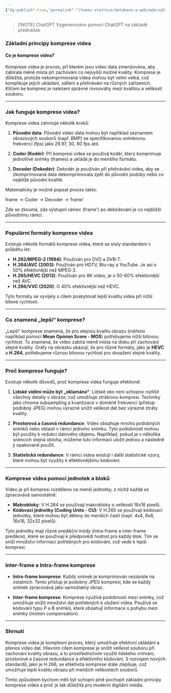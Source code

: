 ```yaml
---
{"dg-publish":true,"permalink":"/tomas-statnice/databaze-a-web/web/vyhledavani-na-webu-a-v-multimedialnich-databazich/komprese-videa/","tags":["tomas","databaze_a_web","web"],"noteIcon":""}
---
```


> [!NOTE] ChatGPT
> Vygenerováno pomocí ChatGPT na základě přednášek

### Základní principy komprese videa

#### Co je komprese videa?

Komprese videa je proces, při kterém jsou video data zmenšována, aby zabírala méně místa při zachování co nejvyšší možné kvality. Komprese je důležitá, protože nekomprimovaná videa mohou být velmi velká, což komplikuje jejich ukládání, sdílení a přehrávání na různých zařízeních. Klíčem ke kompresi je nalezení správné rovnováhy mezi kvalitou a velikostí souboru.

---

### Jak funguje komprese videa?

Komprese videa zahrnuje několik kroků:

1. **Původní data**: Původní video data mohou být například seznamem obrazových souborů (např. BMP) se specifikovanou snímkovou frekvencí (fps) jako 29.97, 30, 60 fps atd.

2. **Coder (Kodér)**: Při kompresi videa se používá kodér, který komprimuje jednotlivé snímky (frames) a ukládá je do menšího formátu.

3. **Decoder (Dekodér)**: Dekodér je používán při přehrávání videa, aby se zkomprimovaná data dekomprimovala zpět do původní podoby nebo co nejblíže původní kvalitě.

Matematicky je možné popsat proces takto:

$\text{frame} \rightarrow \text{Coder} \rightarrow \text{Decoder} \rightarrow \text{frame}'$

Zde se zkoumá, zda výstupní rámec (frame') po dekódování je co nejbližší původnímu rámci.

---

### Populární formáty komprese videa

Existuje několik formátů komprese videa, které se staly standardem v průběhu let:

- **H.262/MPEG-2 (1994)**: Používán pro DVD a DVB-T.
- **H.264/AVC (2003)**: Používán pro HDTV, Blu-ray a YouTube. Je asi o 50% efektivnější než MPEG-2.
- **H.265/HEVC (2013)**: Používán pro 8K video, je o 50-60% efektivnější než AVC.
- **H.266/VVC (2020)**: O 40% efektivnější než HEVC.

Tyto formáty se vyvíjely s cílem poskytovat lepší kvalitu videa při nižší bitové rychlosti.

---

### Co znamená „lepší“ komprese?

„Lepší“ komprese znamená, že pro stejnou kvalitu obrazu (měřeno například pomocí **Mean Opinion Score - MOS**) potřebujeme nižší bitovou rychlost. To znamená, že video zabírá méně místa na disku při zachování stejné kvality. Grafy na obrázku ukazují, že pro různé formáty, jako je **HEVC** a **H.264**, potřebujeme různou bitovou rychlost pro dosažení stejné kvality.

---

### Proč komprese funguje?

Existuje několik důvodů, proč komprese videa funguje efektivně:

1. **Lidské vidění může být „oklamáno“**: Lidské oko není schopno rozlišit všechny detaily v obraze, což umožňuje ztrátovou kompresi. Techniky jako chroma subsampling a kvantizace v doméně frekvencí (přístup podobný JPEG) mohou výrazně snížit velikost dat bez výrazné ztráty kvality.

2. **Prostorová a časová redundance**: Video obsahuje mnoho podobných snímků nebo oblastí v rámci jednoho snímku. Tyto podobnosti mohou být použity k redukci datového objemu. Například, pokud je v několika snímcích stejná obloha, můžeme tuto informaci uložit jednou a následně ji opakovaně použít.

3. **Statistická redundance**: V rámci videa existují i další statistické vzory, které mohou být využity k efektivnějšímu kódování.

---

### Komprese videa pomocí jednotek a bloků

Video je při kompresi rozděleno na menší jednotky, z nichž každá se zpracovává samostatně:

- **Makrobloky**: V H.264 se používají makrobloky o velikosti 16x16 pixelů. 
- **Kódovací jednotky (Coding Units - CU)**: V H.265 se používají kódovací jednotky, které mohou být děleny do menších částí (např. 4x4, 8x8, 16x16, 32x32 pixelů).

Tyto jednotky mají různé predikční módy (intra-frame a inter-frame predikce), které se používají k předpovědi hodnot pro každý blok. Tím se sníží množství informací potřebných pro kódování, což vede k lepší kompresi.

---

### Inter-frame a Intra-frame komprese

- **Intra-frame komprese**: Každý snímek je komprimován nezávisle na ostatních. Tento přístup je podobný JPEG kompresi, kde se každý snímek zpracovává jako samostatný obraz.
  
- **Inter-frame komprese**: Komprese využívá podobnosti mezi snímky, což umožňuje snížit množství dat potřebných k uložení videa. Používá se kódování typu P a B snímků, které obsahují informace o pohybu mezi snímky (motion compensation).

---

### Shrnutí

Komprese videa je komplexní proces, který umožňuje efektivní ukládání a přenos video dat. Hlavním cílem komprese je snížit velikost souboru při zachování kvality obrazu, a to prostřednictvím využití lidského vnímání, prostorové a časové redundance a efektivního kódování. S rozvojem nových standardů, jako je H.266, se efektivita komprese stále zlepšuje, což umožňuje lepší kvalitu obrazu při menších velikostech souborů.

Tímto způsobem bychom měli být schopni plně pochopit základní principy komprese videa a proč je tak důležitá pro moderní digitální média.